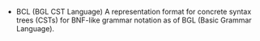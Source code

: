 + BCL (BGL CST Language)
A representation format for concrete syntax trees (CSTs) for BNF-like grammar notation as of BGL (Basic Grammar Language).